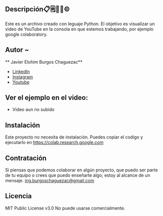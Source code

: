 ## Descripción📋🗒️📄📑©️

Este es un archivo creado con leguaje Python.
El objetivo es visualizar un video de YouTube en la consola en que estemos trabajando, por ejemplo google colaboratory.


## Autor ~
** Javier Elohim Burgos Chaguezac**

* [LinkedIn](https://www.linkedin.com/in/javierburgos-web/)
* [Instagram](https://www.instagram.com/ing.jburgos/)
* [Youtube](https://www.youtube.com/@ingjburgos888/featured)

## Ver el ejemplo en el video:
- Video aun no subido

## Instalación
Este proyecto no necesita de instalación. Puedes copiar el codigo y ejecutarlo en https://colab.research.google.com

## Contratación
Si piensas que podemos colaborar en algún proyecto, que puedo ser parte de tu equipo o crees que puedo enseñarte algo; estoy al alcance de un mensaje. ing.burgoschaguezac@gmail.com

## Licencia
MIT Public License v3.0
No puede usarse comercialmente.
